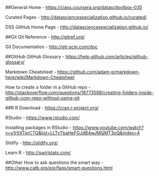 ##General
Home - https://class.coursera.org/datascitoolbox-035

Curated Pages - http://datasciencespecialization.github.io/curated/

DSS GitHub Home Page - http://datasciencespecialization.github.io/

##Git
Git Reference - http://gitref.org/

Git Documentation - http://git-scm.com/doc

##GitHub
GitHub Glossary - https://help.github.com/articles/github-glossary/

Markdown Cheatsheet - https://github.com/adam-p/markdown-here/wiki/Markdown-Cheatsheet

How to create a folder in a GitHub repo - http://stackoverflow.com/questions/18773598/creating-folders-inside-github-com-repo-without-using-git

##R
R Download - https://cran.r-project.org/

RStudio - https://www.rstudio.com/

Installing packages in RStudio - https://www.youtube.com/watch?v=u1r5XTqrCTQ&list=LLTvTbaHeFGJdB4wJMQMT3oQ&index=4

Slidify - http://slidify.org/

Learn R - http://swirlstats.com/

##Other
How to ask questions the smart way - http://www.catb.org/esr/faqs/smart-questions.html

